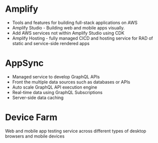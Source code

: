 # Amplify
* Tools and features for building full-stack applications on AWS
* Amplify Studio - Building web and mobile apps visually. 
* Add AWS services not within Amplify Studio using CDK
* Amplify Hosting - fully managed CICD and hosting service for RAD of static and service-side rendered apps

# AppSync
* Managed service to develop GraphQL APIs
* Front the multiple data sources such as databases or APIs
* Auto scale GraphQL API execution engine
* Real-time data using GraphQL Subscriptions
* Server-side data caching

# Device Farm
Web and mobile app testing service across different types of desktop browsers and mobile devices
